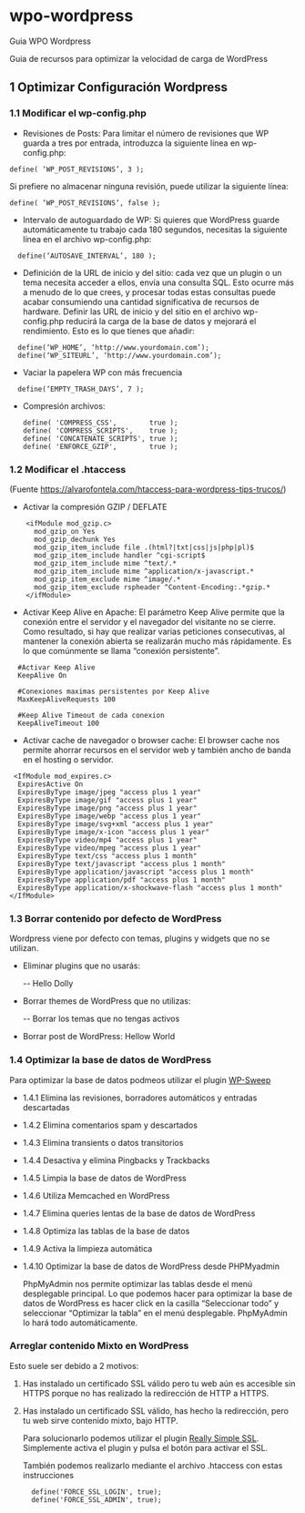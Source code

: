 # wpo-wordpress
Guia WPO Wordpress

Guia de recursos para optimizar la velocidad de carga de WordPress

## 1 Optimizar Configuración Wordpress

### 1.1 Modificar el wp-config.php 
- Revisiones de Posts: Para limitar el número de revisiones que WP guarda a tres por entrada, introduzca la siguiente línea en wp-config.php:
  
```
define( ‘WP_POST_REVISIONS’, 3 );

```

Si prefiere no almacenar ninguna revisión, puede utilizar la siguiente línea:

```
define( ‘WP_POST_REVISIONS’, false );
```

- Intervalo de autoguardado de WP: Si quieres que WordPress guarde automáticamente tu trabajo cada 180 segundos, necesitas la siguiente línea en el archivo wp-config.php:
  
```
  define(‘AUTOSAVE_INTERVAL’, 180 );
```

- Definición de la URL de inicio y del sitio: cada vez que un plugin o un tema necesita acceder a ellos, envía una consulta SQL. Esto ocurre más a menudo de lo que crees, y procesar todas estas consultas puede acabar consumiendo una cantidad significativa de recursos de hardware. Definir las URL de inicio y del sitio en el archivo wp-config.php reducirá la carga de la base de datos y mejorará el rendimiento. Esto es lo que tienes que añadir:

```
  define(‘WP_HOME’, ‘http://www.yourdomain.com’); 
  define(‘WP_SITEURL’, ‘http://www.yourdomain.com’);
```

- Vaciar la papelera WP con más frecuencia
```
  define(‘EMPTY_TRASH_DAYS’, 7 );
```

- Compresión archivos:

  ```
  define( 'COMPRESS_CSS',        true );
  define( 'COMPRESS_SCRIPTS',    true );
  define( 'CONCATENATE_SCRIPTS', true );
  define( 'ENFORCE_GZIP',        true );

  ```

### 1.2 Modificar el .htaccess 

(Fuente https://alvarofontela.com/htaccess-para-wordpress-tips-trucos/)

- Activar la compresión GZIP / DEFLATE

```
    <ifModule mod_gzip.c>
      mod_gzip_on Yes
      mod_gzip_dechunk Yes
      mod_gzip_item_include file .(html?|txt|css|js|php|pl)$
      mod_gzip_item_include handler ^cgi-script$
      mod_gzip_item_include mime ^text/.*
      mod_gzip_item_include mime ^application/x-javascript.*
      mod_gzip_item_exclude mime ^image/.*
      mod_gzip_item_exclude rspheader ^Content-Encoding:.*gzip.*
    </ifModule>
```

- Activar Keep Alive en Apache: El parámetro Keep Alive permite que la conexión entre el servidor y el navegador del visitante no se cierre. Como resultado, si hay que realizar varias peticiones consecutivas, al mantener la conexión abierta se realizarán mucho más rápidamente. Es lo que comúnmente se llama “conexión persistente”.

 
```
  #Activar Keep Alive
  KeepAlive On
 
  #Conexiones maximas persistentes por Keep Alive
  MaxKeepAliveRequests 100
 
  #Keep Alive Timeout de cada conexion
  KeepAliveTimeout 100

```
- Activar cache de navegador o browser cache: El browser cache nos permite ahorrar recursos en el servidor web y también ancho de banda en el hosting o servidor.
  
```
 <IfModule mod_expires.c>
  ExpiresActive On
  ExpiresByType image/jpeg "access plus 1 year"
  ExpiresByType image/gif "access plus 1 year"
  ExpiresByType image/png "access plus 1 year"
  ExpiresByType image/webp "access plus 1 year"
  ExpiresByType image/svg+xml "access plus 1 year"
  ExpiresByType image/x-icon "access plus 1 year"
  ExpiresByType video/mp4 "access plus 1 year"
  ExpiresByType video/mpeg "access plus 1 year"
  ExpiresByType text/css "access plus 1 month"
  ExpiresByType text/javascript "access plus 1 month"
  ExpiresByType application/javascript "access plus 1 month"
  ExpiresByType application/pdf "access plus 1 month"
  ExpiresByType application/x-shockwave-flash "access plus 1 month"
</IfModule>

```
### 1.3 Borrar contenido por defecto de WordPress

Wordpress viene por defecto con temas, plugins y widgets que no se utilizan. 

- Eliminar plugins que no usarás:

   -- Hello Dolly

- Borrar themes de WordPress que no utilizas:

   -- Borrar los temas que no tengas activos

- Borrar post de WordPress: Hellow World

### 1.4 Optimizar la base de datos de WordPress

Para optimizar la base de datos podmeos utilizar el plugin [WP-Sweep](https://wordpress.org/plugins/wp-sweep/)

- 1.4.1 Elimina las revisiones, borradores automáticos y entradas descartadas
  
- 1.4.2 Elimina comentarios spam y descartados 

- 1.4.3 Elimina transients o datos transitorios 

- 1.4.4 Desactiva y elimina Pingbacks y Trackbacks 

- 1.4.5 Limpia la base de datos de WordPress 

- 1.4.6 Utiliza Memcached en WordPress

- 1.4.7 Elimina queries lentas de la base de datos de WordPress 

- 1.4.8 Optimiza las tablas de la base de datos 

- 1.4.9 Activa la limpieza automática 

- 1.4.10 Optimizar la base de datos de WordPress desde PHPMyadmin
  
  PhpMyAdmin nos permite optimizar las tablas desde el menú desplegable principal. Lo que podemos hacer para optimizar la base de datos de WordPress es hacer click en la casilla “Seleccionar todo” y  seleccionar “Optimizar la tabla” en el menú desplegable. PhpMyAdmin lo hará todo automáticamente.

### Arreglar contenido Mixto en WordPress

Esto suele ser debido a 2 motivos:

1) Has instalado un certificado SSL válido pero tu web aún es accesible sin HTTPS porque no has realizado la redirección de HTTP a HTTPS.
2) Has instalado un certificado SSL válido, has hecho la redirección, pero tu web sirve contenido mixto, bajo HTTP.

   Para solucionarlo podemos utilizar el plugin [Really Simple SSL](https://es.wordpress.org/plugins/really-simple-ssl/). Simplemente activa el plugin y pulsa el botón para activar el SSL.

   También podemos realizarlo mediante el archivo .htaccess con estas instrucciones

   ```
     define('FORCE_SSL_LOGIN', true);
     define('FORCE_SSL_ADMIN', true);
   
   ```
   
   


